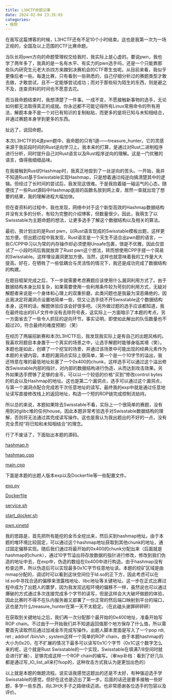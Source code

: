 ```yaml
---
title: L3HCTF命题记事
date: 2024-02-04 23:35:03
categories:
- 随想
---
```


在我写这篇博客的时候，L3HCTF还有不足10个小时结束。这也是我第一次为一场正规的，全国及以上范围的CTF比赛命题。

当队长将pwn方向的命题管理权交给我时，我实际上是心虚的。要说pwn，我也学了两年多了，我真的是一名有水平、有实力的pwn选手吗，还是一个只能靠那些队内研究生元老大杀四方来蹭到决赛机会的CTF寄生虫呢。从目前来看，我似乎更像后者一些。每逢比赛，只有看到一些熟悉的，自己仔细分析过的赛题类型才敢去做，才敢尝试，且不一定能够尝试成功；而对于那些较为陌生的东西，则是避之不及，连查资料的时间也不愿意去花。

而当我命题结束时，我想清楚了一件事。一成不变，不愿接触新事物的选手，无论如何都无法取得真正的成就。你永远都不可能记得所有Linux常用命令的所有用法，解题本身不是一个对已有知识的复制粘贴，而更多的是将已知与未知相结合，并通过赛题本身学到更多的东西。

扯远了，说回命题。

本次L3HCTF的4道pwn题中，我命题的只有1道——treasure_hunter。它的灵感来源于我前段时间的Rust逆向学习上。我本来的打算，是通过对Rust二进制程序进行分析，同时提升自己对Rust语言以及Rust程序逆向的理解。这是一门优雅的语言，值得我细细品味。

在我接触到Rust的Hashmap时，我真正地尝到了一丝逆向的苦头。一开始，我并不知道Rust基于Swisstable实现Hashmap，只是想着通过纯逆向搞清楚其中的逻辑。但经过了长时间的尝试后，我发现这很难。于是我抱着碰一碰运气的心态，随便找了一些Rust源码中Hashmap底层的函数名放到网上查，居然一查就出现了想要的结果，我的理解进程大幅加快。

但在查资料的过程中，我也发现，网络中对于这个新型高效的Hashmap数据结构并没有太多的分析，有较为完整的介绍博客，但数量很少。因此，我萌生了以Swisstable为主题命题的想法，让更多选手了解这个数据结构以及相关的算法。

最初，我计划出的是Rust pwn，以Rust语言现成的Swisstable模板出题，这样更加方便。但出题过程中我发现，Rust语言是一个天生不适合出pwn题的语言，一些C/CPP中习以为常的内存操作却必须使用Unsafe包裹，很是不优雅，因此仅尝试了一小段时间后我就放弃了Rust pwn这个想法，转而想使用CPP手搓一个简易的Swisstable。这样埋设漏洞更加方便。当然，这样也就意味着我的工作量大大提高。好在，在牺牲了一些低耦合与灵活性的情况下，我还是成功完成了数据结构的构建。

在题目框架完成之后，下一步就需要考虑赛题应该使用什么漏洞利用方式了。由于数据结构本身比较复杂，如果需要使用一些利用条件较为苛刻的利用方式，无疑对解题者来说是一个身体和心理上的双重折磨，此类问题也是我最为深恶痛绝的，因此我决定将漏洞点设置地简单一些，但又让选手绕不开Swisstable这个数据结构本身，这样的话，解题体验应该会好很多吧。（另外做过题的选手应该都知道，我在最终给出的ELF文件中没有去除符号表，这实际上一方面暗示了本题的考点，另一方面省去了一些令人抓狂的逆向环节。事实证明，即使如此解出的队伍数量也不超过20，符合最终的难度预期）（笑）

在经历了两届招新赛和本次L3HCTF后，我发现我实际上是有自己的出题风格的。我喜欢将题目本身置于一个真实的场景之中，让选手解题时能够身临其境（笑）。本题也是如此，创建了一个挖宝的场景，并通过该场景中可能出现的经典元素作为本题的关键内容。本题的漏洞点实际上很简单，第一个是一个10字节的溢出，我还特意在堆的最低地址处塞了一个0x400的chunk，这样选手可以通过这个溢出修改Swisstable内部的指针，对内部的数据结构进行伪造，从而达到攻击效果。另外如果选手攒够了足够的金币，可以以一个较低的价格“买到”修改control bytes的机会以及Hashmap的地址。这也是第二个漏洞点，选手可以通过这个漏洞点，与第一个漏洞点配合完成若干次任意地址的读写。最终我的exp中就是通过任意地址读写直接修改栈上的返回地址，构造一个短的ROP链完成控制流劫持。

所以总的来说，本题如果除去Swisstable不看，实际上一个很简单的赛题，没有用到对glibc堆的任何house。因此本题非常考验选手对Swisstable数据结构的理解，否则将无法通过其完成读写操作。这也是我认为我出题出的不好的一点，没有完全贯彻“将已知和未知相结合”的理念。

行了不废话了，下面贴出本题的源码。

[hashmap.h](https://github.com/Hornos3/Hornos3.github.io/tree/master/2024/02/04/L3HCTF%E5%91%BD%E9%A2%98%E8%AE%B0%E4%BA%8B/hashmap.h)

[hashmap.cpp](https://github.com/Hornos3/Hornos3.github.io/tree/master/2024/02/04/L3HCTF%E5%91%BD%E9%A2%98%E8%AE%B0%E4%BA%8B/hashmap.cpp)

[main.cpp](https://github.com/Hornos3/Hornos3.github.io/tree/master/2024/02/04/L3HCTF%E5%91%BD%E9%A2%98%E8%AE%B0%E4%BA%8B/main.cpp)

下面是本题的出题人版本exp以及Dockerfile等一些配置文件。

[exp.py](https://github.com/Hornos3/Hornos3.github.io/tree/master/2024/02/04/L3HCTF%E5%91%BD%E9%A2%98%E8%AE%B0%E4%BA%8B/exp.py)

[Dockerfile](https://github.com/Hornos3/Hornos3.github.io/tree/master/2024/02/04/L3HCTF%E5%91%BD%E9%A2%98%E8%AE%B0%E4%BA%8B/Dockerfile)

[service.sh](https://github.com/Hornos3/Hornos3.github.io/tree/master/2024/02/04/L3HCTF%E5%91%BD%E9%A2%98%E8%AE%B0%E4%BA%8B/service.sh)

[start_docker.sh](https://github.com/Hornos3/Hornos3.github.io/tree/master/2024/02/04/L3HCTF%E5%91%BD%E9%A2%98%E8%AE%B0%E4%BA%8B/start_docker.sh)

[pwn.xinetd](https://github.com/Hornos3/Hornos3.github.io/tree/master/2024/02/04/L3HCTF%E5%91%BD%E9%A2%98%E8%AE%B0%E4%BA%8B/pwn.xinetd)

我的思路是，首先把所有能挖的金币全挖出来，然后买到hashmap地址。由于本题的堆环境比较固定，可以通过这个hashmap地址获取到其他chunk的地址，通过固定偏移实现。随后我们通过将最开始的0x400的chunk分配出来（后面就是hashmap的chunk），通过10字节溢出将存放数据的指针进行修改，修改到我们伪造的地址中去，在exp中，伪造的数组在0x400中进行构造。由于hashmap没有检查边界，所以伪造后可以实现最多0x1C字节任意地址读。本题的挖矿区域是由mmap分配的，调试时可以看到这块空间位于ld.so的正下方，因此考虑可以在ld.so中寻找合适的偏移来泄露栈地址、libc地址等关键地址。这一步在正式比赛过程中成为了出题人的噩梦，因为我发现远程环境的偏移不一样，虽然说也可以通过爆破的方式通过多次连接完成多个字节的读写，但是这样会大大破坏做题的体验，因此比赛时不得不在队内服务器又部署了一份正常的然后端口映射到平台的端口，这也是为什么treasure_hunter在第一天不太稳定。（在此磕头谢罪砰砰砰）

在获取到关键地址之后，我们再一次分配那个最开始的0x400地址，准备开始写ROP chain。不过由于一开始我们并不知道返回值那个地方保存了什么值，所以需要首先读取然后通过加减金币完成写操作。出题人脚本里面是写入了一个pop rdi, ret ; addrof /bin/sh ; system这样一个简单的ROP chain，由于本题hashmap的大小为0x20，在不扩展的情况下最多可以读写0x1C个字节（0x1C这个数字怎么来的呢，这个就是Rust Swisstable的一个实现，Swisstable在填满7/8空间时就会进行扩展），足够完成这样一个ROP chain的编写。（审wp补档：看到了好几队都是通过写_IO_list_all来打fsop的，这种攻击方式我认为是更加出色的）

以上就是本题的做题流程。说实话我感觉这题出的还是不太好，有种强迫选手学Swisstable的感觉。但好在这也是迈出了第一步。后面的话还是要多接触一些好题，多学一些东西，向L3H大手子之路继续迈进。也非常感谢各位选手的包容以及评价。